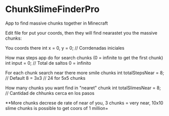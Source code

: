# ChunkSlimeFinderPro
App to find massive chunks together in Minecraft

Edit file for put your coords, then they will find nearastet you the massive chunks:

You coords there
int x = 0, y = 0; // Corrdenadas iniciales

How max steps app do for search chunks (0 = infinite to get the first chunk)
int input = 0; // Total de saltos 0 = infinito


For each chunk search near there more smile chunks
int totalStepsNear = 8; // Default 8 = 3x3 // 24 for 5x5 chunks

How many chunks you want find in "nearet" chunk
int totalSlimesNear = 8; // Cantidad de chhunks cerca en los pasos

**More chunks decrese de rate of near of you, 3 chunks = very near, 10x10 slime chunks is possible to get coors of 1 million+


